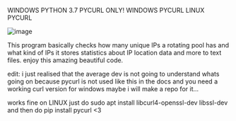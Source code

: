 WINDOWS PYTHON 3.7 PYCURL ONLY!
WINDOWS PYCURL
LINUX PYCURL

![image](https://github.com/user-attachments/assets/dd10d66e-b709-4107-9988-8bc75232e376)


This program basically checks how many unique IPs a rotating pool has and what kind of IPs it stores statistics about IP location data and more to text files. 
enjoy this amazing beautiful code.

edit: i just realised that the average dev is not going to understand whats going on because pycurl is not used like this in the docs and you need a working curl version for windows maybe i will make a repo for it...

 works fine on LINUX just do sudo apt install libcurl4-openssl-dev libssl-dev and then do pip install pycurl <3
